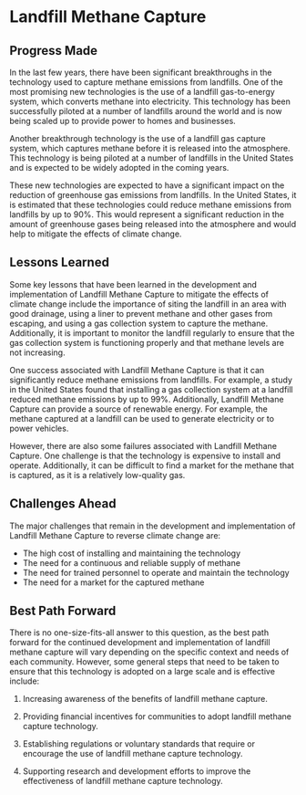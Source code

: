 # Landfill Methane Capture

## Progress Made

In the last few years, there have been significant breakthroughs in the technology used to capture methane emissions from landfills. One of the most promising new technologies is the use of a landfill gas-to-energy system, which converts methane into electricity. This technology has been successfully piloted at a number of landfills around the world and is now being scaled up to provide power to homes and businesses.

Another breakthrough technology is the use of a landfill gas capture system, which captures methane before it is released into the atmosphere. This technology is being piloted at a number of landfills in the United States and is expected to be widely adopted in the coming years.

These new technologies are expected to have a significant impact on the reduction of greenhouse gas emissions from landfills. In the United States, it is estimated that these technologies could reduce methane emissions from landfills by up to 90%. This would represent a significant reduction in the amount of greenhouse gases being released into the atmosphere and would help to mitigate the effects of climate change.

## Lessons Learned

Some key lessons that have been learned in the development and implementation of Landfill Methane Capture to mitigate the effects of climate change include the importance of siting the landfill in an area with good drainage, using a liner to prevent methane and other gases from escaping, and using a gas collection system to capture the methane. Additionally, it is important to monitor the landfill regularly to ensure that the gas collection system is functioning properly and that methane levels are not increasing.

One success associated with Landfill Methane Capture is that it can significantly reduce methane emissions from landfills. For example, a study in the United States found that installing a gas collection system at a landfill reduced methane emissions by up to 99%. Additionally, Landfill Methane Capture can provide a source of renewable energy. For example, the methane captured at a landfill can be used to generate electricity or to power vehicles.

However, there are also some failures associated with Landfill Methane Capture. One challenge is that the technology is expensive to install and operate. Additionally, it can be difficult to find a market for the methane that is captured, as it is a relatively low-quality gas.

## Challenges Ahead

The major challenges that remain in the development and implementation of Landfill Methane Capture to reverse climate change are:
* The high cost of installing and maintaining the technology
* The need for a continuous and reliable supply of methane
* The need for trained personnel to operate and maintain the technology
* The need for a market for the captured methane

## Best Path Forward

There is no one-size-fits-all answer to this question, as the best path forward for the continued development and implementation of landfill methane capture will vary depending on the specific context and needs of each community. However, some general steps that need to be taken to ensure that this technology is adopted on a large scale and is effective include:

1. Increasing awareness of the benefits of landfill methane capture.

2. Providing financial incentives for communities to adopt landfill methane capture technology.

3. Establishing regulations or voluntary standards that require or encourage the use of landfill methane capture technology.

4. Supporting research and development efforts to improve the effectiveness of landfill methane capture technology.
